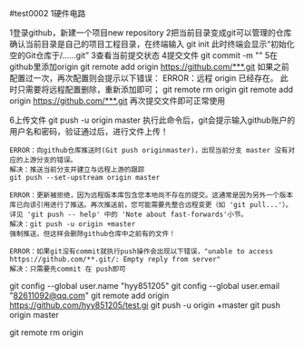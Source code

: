 #test0002
1硬件电路

1登录github，新建一个项目new repository
2把当前目录变成git可以管理的仓库
确认当前目录是自己的项目工程目录，在终端输入
git init
此时终端会显示“初始化空的Git仓库于/......git”
3查看当前提交状态
4提交文件
git commit -m ""
5在github里添加origin
git remote add origin https://github.com/***.git
如果之前配置过一次，再次配置则会提示以下错误：
ERROR：远程 origin 已经存在。
此时只需要将远程配置删除，重新添加即可；
git remote rm origin
git remote add origin https://github.com/***.git
再次提交文件即可正常使用

6上传文件
git push -u origin master
执行此命令后，git会提示输入github账户的用户名和密码，验证通过后，进行文件上传！




    ERROR：向github仓库推送时(Git push originmaster)，出现当前分支 master 没有对应的上游分支的错误。
    解决：推送当前分支并建立与远程上游的跟踪
    git push --set-upstream origin master

    ERROR：更新被拒绝，因为远程版本库包含您本地尚不存在的提交。这通常是因为另外一个版本库已向该引用进行了推送。再次推送前，您可能需要先整合远程变更（如 'git pull...'）。详见 'git push -- help' 中的 'Note about fast-forwards'小节。
    解决：git push -u origin +master
    强制推送，但这样会删除github仓库中之前有的文件！

    ERROR：如果git没有commit就执行push操作会出现以下错误，"unable to access https://github.com/**.git/: Empty reply from server"
    解决：只需要先commit 在 push即可



git config --global user.name "hyy851205"
 git config --global user.email "82611092@qq.com"
 git remote add origin https://github.com/hyy851205/test.gi
 git push -u origin +master
git push origin master

git remote rm origin

